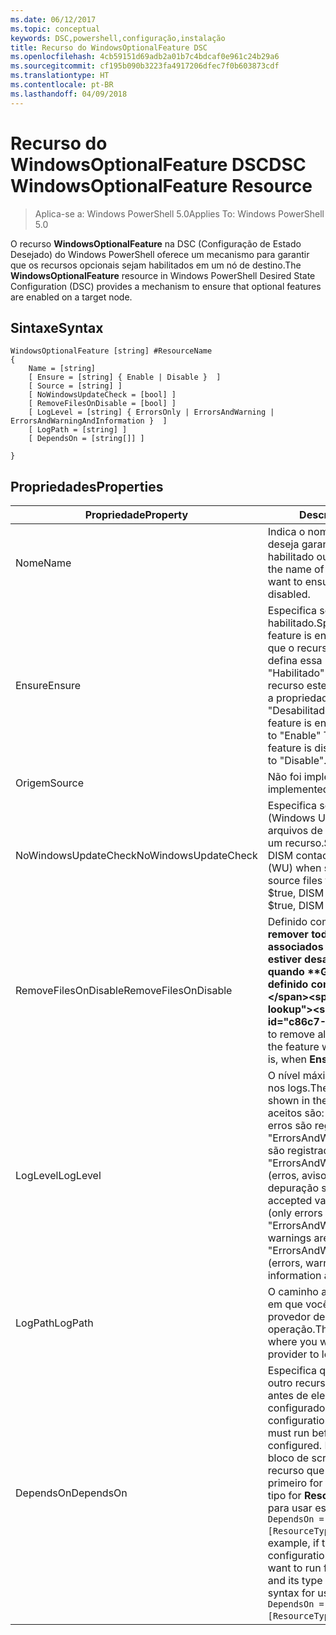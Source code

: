 ```yaml
---
ms.date: 06/12/2017
ms.topic: conceptual
keywords: DSC,powershell,configuração,instalação
title: Recurso do WindowsOptionalFeature DSC
ms.openlocfilehash: 4cb59151d69adb2a01b7c4bdcaf0e961c24b29a6
ms.sourcegitcommit: cf195b090b3223fa4917206dfec7f0b603873cdf
ms.translationtype: HT
ms.contentlocale: pt-BR
ms.lasthandoff: 04/09/2018
---
```

# <a name="dsc-windowsoptionalfeature-resource"></a><span data-ttu-id="c86c7-103">Recurso do WindowsOptionalFeature DSC</span><span class="sxs-lookup"><span data-stu-id="c86c7-103">DSC WindowsOptionalFeature Resource</span></span>

> <span data-ttu-id="c86c7-104">Aplica-se a: Windows PowerShell 5.0</span><span class="sxs-lookup"><span data-stu-id="c86c7-104">Applies To: Windows PowerShell 5.0</span></span>

<span data-ttu-id="c86c7-105">O recurso **WindowsOptionalFeature** na DSC (Configuração de Estado Desejado) do Windows PowerShell oferece um mecanismo para garantir que os recursos opcionais sejam habilitados em um nó de destino.</span><span class="sxs-lookup"><span data-stu-id="c86c7-105">The **WindowsOptionalFeature** resource in Windows PowerShell Desired State Configuration (DSC) provides a mechanism to ensure that optional features are enabled on a target node.</span></span>

## <a name="syntax"></a><span data-ttu-id="c86c7-106">Sintaxe</span><span class="sxs-lookup"><span data-stu-id="c86c7-106">Syntax</span></span>

```
WindowsOptionalFeature [string] #ResourceName
{
    Name = [string]
    [ Ensure = [string] { Enable | Disable }  ]
    [ Source = [string] ]
    [ NoWindowsUpdateCheck = [bool] ]
    [ RemoveFilesOnDisable = [bool] ]
    [ LogLevel = [string] { ErrorsOnly | ErrorsAndWarning | ErrorsAndWarningAndInformation }  ]
    [ LogPath = [string] ]
    [ DependsOn = [string[]] ]

}
```

## <a name="properties"></a><span data-ttu-id="c86c7-107">Propriedades</span><span class="sxs-lookup"><span data-stu-id="c86c7-107">Properties</span></span>

|  <span data-ttu-id="c86c7-108">Propriedade</span><span class="sxs-lookup"><span data-stu-id="c86c7-108">Property</span></span>  |  <span data-ttu-id="c86c7-109">Descrição</span><span class="sxs-lookup"><span data-stu-id="c86c7-109">Description</span></span>   |
|---|---|
| <span data-ttu-id="c86c7-110">Nome</span><span class="sxs-lookup"><span data-stu-id="c86c7-110">Name</span></span>| <span data-ttu-id="c86c7-111">Indica o nome do recurso que você deseja garantir que esteja habilitado ou desabilitado.</span><span class="sxs-lookup"><span data-stu-id="c86c7-111">Indicates the name of the feature that you want to ensure is enabled or disabled.</span></span>|
| <span data-ttu-id="c86c7-112">Ensure</span><span class="sxs-lookup"><span data-stu-id="c86c7-112">Ensure</span></span>| <span data-ttu-id="c86c7-113">Especifica se o recurso está habilitado.</span><span class="sxs-lookup"><span data-stu-id="c86c7-113">Specifies whether the feature is enabled.</span></span> <span data-ttu-id="c86c7-114">Para garantir que o recurso esteja habilitado, defina essa propriedade para "Habilitado" Para garantir que o recurso esteja desabilitado, defina a propriedade como "Desabilitado".</span><span class="sxs-lookup"><span data-stu-id="c86c7-114">To ensure that the feature is enabled, set this property to "Enable" To ensure that the feature is disabled, set the property to "Disable".</span></span>|
| <span data-ttu-id="c86c7-115">Origem</span><span class="sxs-lookup"><span data-stu-id="c86c7-115">Source</span></span>| <span data-ttu-id="c86c7-116">Não foi implementado.</span><span class="sxs-lookup"><span data-stu-id="c86c7-116">Not implemented.</span></span>|
| <span data-ttu-id="c86c7-117">NoWindowsUpdateCheck</span><span class="sxs-lookup"><span data-stu-id="c86c7-117">NoWindowsUpdateCheck</span></span>| <span data-ttu-id="c86c7-118">Especifica se o DISM contata o WU (Windows Update) ao procurar os arquivos de origem para habilitar um recurso.</span><span class="sxs-lookup"><span data-stu-id="c86c7-118">Specifies whether DISM contacts Windows Update (WU) when searching for the source files to enable a feature.</span></span> <span data-ttu-id="c86c7-119">Se $true, DISM não contatará WU.</span><span class="sxs-lookup"><span data-stu-id="c86c7-119">If $true, DISM does not contact WU.</span></span>|
| <span data-ttu-id="c86c7-120">RemoveFilesOnDisable</span><span class="sxs-lookup"><span data-stu-id="c86c7-120">RemoveFilesOnDisable</span></span>| <span data-ttu-id="c86c7-121">Definido como **$true** para remover todos os arquivos associados ao recurso quando estiver desabilitado (isto é, quando **Garantir** estiver definido como "Ausente").</span><span class="sxs-lookup"><span data-stu-id="c86c7-121">Set to **$true** to remove all files associated with the feature when it is disabled (that is, when **Ensure** is set to "Absent").</span></span>|
| <span data-ttu-id="c86c7-122">LogLevel</span><span class="sxs-lookup"><span data-stu-id="c86c7-122">LogLevel</span></span>| <span data-ttu-id="c86c7-123">O nível máximo de saída mostrado nos logs.</span><span class="sxs-lookup"><span data-stu-id="c86c7-123">The maximum output level shown in the logs.</span></span> <span data-ttu-id="c86c7-124">Os valores aceitos são: "ErrorsOnly" (somente erros são registrados), "ErrorsAndWarning" (erros e avisos são registrados) e "ErrorsAndWarningAndInformation" (erros, avisos e informações de depuração são registrados).</span><span class="sxs-lookup"><span data-stu-id="c86c7-124">The accepted values are: "ErrorsOnly" (only errors are logged), "ErrorsAndWarning" (errors and warnings are logged), and "ErrorsAndWarningAndInformation" (errors, warnings, and debug information are logged).</span></span>|
| <span data-ttu-id="c86c7-125">LogPath</span><span class="sxs-lookup"><span data-stu-id="c86c7-125">LogPath</span></span>| <span data-ttu-id="c86c7-126">O caminho até um arquivo de log em que você deseja que o provedor de recursos registre a operação.</span><span class="sxs-lookup"><span data-stu-id="c86c7-126">The path to a log file where you want the resource provider to log the operation.</span></span>|
| <span data-ttu-id="c86c7-127">DependsOn</span><span class="sxs-lookup"><span data-stu-id="c86c7-127">DependsOn</span></span>| <span data-ttu-id="c86c7-128">Especifica que a configuração de outro recurso deve ser executada antes de ele ser configurado.</span><span class="sxs-lookup"><span data-stu-id="c86c7-128">Specifies that the configuration of another resource must run before this resource is configured.</span></span> <span data-ttu-id="c86c7-129">Por exemplo, se a ID do bloco de script de configuração do recurso que você deseja executar primeiro for __ResourceName__ e seu tipo for __ResourceType__, a sintaxe para usar essa propriedade será `DependsOn = "[ResourceType]ResourceName"`.</span><span class="sxs-lookup"><span data-stu-id="c86c7-129">For example, if the ID of the resource configuration script block that you want to run first is __ResourceName__ and its type is __ResourceType__, the syntax for using this property is `DependsOn = "[ResourceType]ResourceName"`.</span></span>|